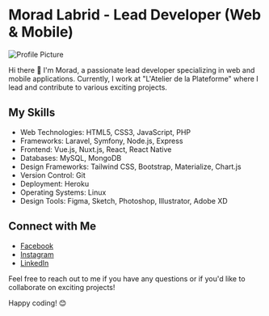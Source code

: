 # Morad Labrid - Lead Developer (Web & Mobile)

![Profile Picture](https://your-image-url-here.com)

Hi there 👋 I'm Morad, a passionate lead developer specializing in web and mobile applications. Currently, I work at "L'Atelier de la Plateforme" where I lead and contribute to various exciting projects.

## My Skills

- Web Technologies: HTML5, CSS3, JavaScript, PHP
- Frameworks: Laravel, Symfony, Node.js, Express
- Frontend: Vue.js, Nuxt.js, React, React Native
- Databases: MySQL, MongoDB
- Design Frameworks: Tailwind CSS, Bootstrap, Materialize, Chart.js
- Version Control: Git
- Deployment: Heroku
- Operating Systems: Linux
- Design Tools: Figma, Sketch, Photoshop, Illustrator, Adobe XD

## Connect with Me

- [Facebook](https://www.facebook.com/moradii)
- [Instagram](https://www.instagram.com/moradii)
- [LinkedIn](https://www.linkedin.com/in/moradii)

Feel free to reach out to me if you have any questions or if you'd like to collaborate on exciting projects!

Happy coding! 😊
